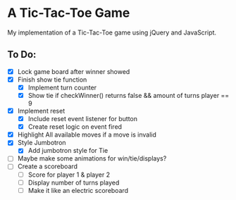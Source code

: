 # A Tic-Tac-Toe Game

My implementation of a Tic-Tac-Toe game using jQuery and JavaScript.

## To Do:

- [x] Lock game board after winner showed
- [x] Finish show tie function
    - [x] Implement turn counter
    - [x] Show tie if checkWinner() returns false && amount of turns player == 9
- [x] Implement reset
    - [x] Include reset event listener for button
    - [x] Create reset logic on event fired
- [x] Highlight All available moves if a move is invalid
- [x] Style Jumbotron
    - [x] Add jumbotron style for Tie
- [ ] Maybe make some animations for win/tie/displays?
- [ ] Create a scoreboard
    - [ ] Score for player 1 & player 2
    - [ ] Display number of turns played
    - [ ] Make it like an electric scoreboard

